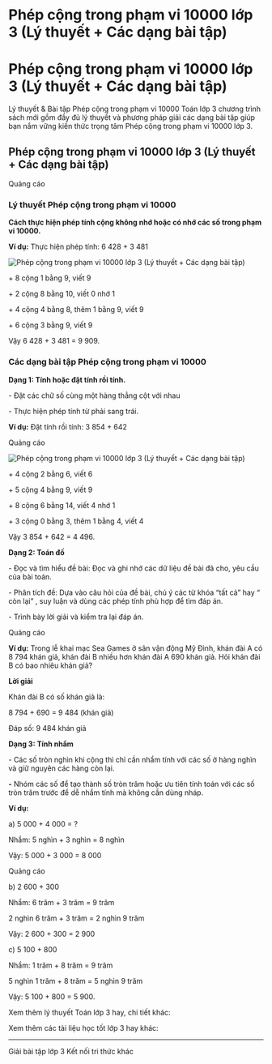 # Phép cộng trong phạm vi 10000 lớp 3 (Lý thuyết + Các dạng bài tập)

# Phép cộng trong phạm vi 10000 lớp 3 (Lý thuyết + Các dạng bài tập)

Lý thuyết & Bài tập Phép cộng trong phạm vi 10000 Toán lớp 3 chương trình sách mới gồm đầy đủ lý thuyết và phương pháp giải các dạng bài tập giúp bạn nắm vững kiến thức trọng tâm Phép cộng trong phạm vi 10000 lớp 3.

## Phép cộng trong phạm vi 10000 lớp 3 (Lý thuyết + Các dạng bài tập)

Quảng cáo

### Lý thuyết Phép cộng trong phạm vi 10000

**Cách thực hiện phép tính cộng không nhớ hoặc có nhớ các số trong phạm vi 10000.**

**Ví dụ:** Thực hiện phép tính: 6 428 + 3 481

![Phép cộng trong phạm vi 10000 lớp 3 \(Lý thuyết + Các dạng bài tập\)](https://vietjack.com/toan-3-kn/images/ly-thuyet-bai-54-phep-cong-trong-pham-vi-10000.PNG)

\+ 8 cộng 1 bằng 9, viết 9

\+ 2 cộng 8 bằng 10, viết 0 nhớ 1

\+ 4 cộng 4 bằng 8, thêm 1 bằng 9, viết 9

\+ 6 cộng 3 bằng 9, viết 9

Vậy 6 428 + 3 481 = 9 909.

### Các dạng bài tập Phép cộng trong phạm vi 10000

**Dạng 1: Tính hoặc đặt tính rồi tính.**

\- Đặt các chữ số cùng một hàng thẳng cột với nhau

\- Thực hiện phép tính từ phải sang trái.

**Ví dụ:** Đặt tính rồi tính: 3 854 + 642

Quảng cáo

![Phép cộng trong phạm vi 10000 lớp 3 \(Lý thuyết + Các dạng bài tập\)](https://vietjack.com/toan-3-kn/images/ly-thuyet-bai-54-phep-cong-trong-pham-vi-10000-a.PNG)

\+ 4 cộng 2 bằng 6, viết 6

\+ 5 cộng 4 bằng 9, viết 9

\+ 8 cộng 6 bằng 14, viết 4 nhớ 1

\+ 3 cộng 0 bằng 3, thêm 1 bằng 4, viết 4

Vậy 3 854 + 642 = 4 496.

**Dạng 2: Toán đố**

\- Đọc và tìm hiểu đề bài: Đọc và ghi nhớ các dữ liệu đề bài đã cho, yêu cầu của bài toán.

\- Phân tích đề: Dựa vào câu hỏi của đề bài, chú ý các từ khóa “tất cả” hay “ còn lại” , suy luận và dùng các phép tính phù hợp để tìm đáp án.

\- Trình bày lời giải và kiểm tra lại đáp án.

Quảng cáo

**Ví dụ:** Trong lễ khai mạc Sea Games ở sân vận động Mỹ Đình, khán đài A có 8 794 khán giả, khán đài B nhiều hơn khán đài A 690 khán giả. Hỏi khán đài B có bao nhiêu khán giả?

**Lời giải**

Khán đài B có số khán giả là:

8 794 + 690 = 9 484 (khán giả)

Đáp số: 9 484 khán giả

**Dạng 3: Tính nhẩm**

\- Các số tròn nghìn khi cộng thì chỉ cần nhẩm tính với các số ở hàng nghìn và giữ nguyên các hàng còn lại.

**-** Nhóm các số để tạo thành số tròn trăm hoặc ưu tiên tính toán với các số tròn trăm trước để dễ nhẩm tính mà không cần dùng nháp.

**Ví dụ:**

a) 5 000 + 4 000 = ?

Nhẩm: 5 nghìn + 3 nghìn = 8 nghìn

Vậy: 5 000 + 3 000 = 8 000

Quảng cáo

b) 2 600 + 300

Nhẩm: 6 trăm + 3 trăm = 9 trăm

2 nghìn 6 trăm + 3 trăm = 2 nghìn 9 trăm

Vậy: 2 600 + 300 = 2 900

c) 5 100 + 800

Nhẩm: 1 trăm + 8 trăm = 9 trăm

5 nghìn 1 trăm + 8 trăm = 5 nghìn 9 trăm

Vậy: 5 100 + 800 = 5 900.

Xem thêm lý thuyết Toán lớp 3 hay, chi tiết khác:

Xem thêm các tài liệu học tốt lớp 3 hay khác:

* * *

Giải bài tập lớp 3 Kết nối tri thức khác
